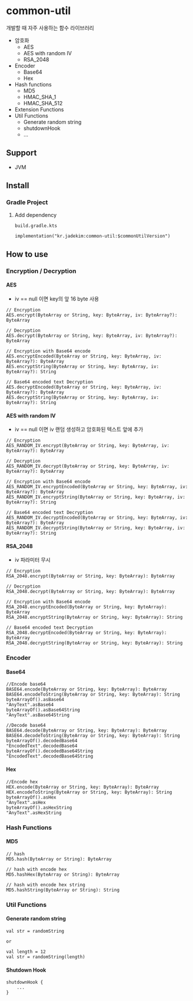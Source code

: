 # common-util
개발할 때 자주 사용하는 함수 라이브러리
* 암호화
    * AES
    * AES with random IV
    * RSA_2048
* Encoder
    * Base64
    * Hex
* Hash functions
    * MD5
    * HMAC_SHA_1
    * HMAC_SHA_512
* Extension Functions
* Util Functions
    * Generate random string
    * shutdownHook
    * ...

## Support
* JVM

## Install
### Gradle Project
1. Add dependency
    ```
    build.gradle.kts
   
    implementation("kr.jadekim:common-util:$commonUtilVersion")
    ```

## How to use
### Encryption / Decryption
#### AES
* iv == null 이면 key의 앞 16 byte 사용
```
// Encryption
AES.encrypt(ByteArray or String, key: ByteArray, iv: ByteArray?): ByteArray

// Decryption
AES.decrypt(ByteArray or String, key: ByteArray, iv: ByteArray?): ByteArray

// Encryption with Base64 encode
AES.encryptEncoded(ByteArray or String, key: ByteArray, iv: ByteArray?): ByteArray
AES.encryptString(ByteArray or String, key: ByteArray, iv: ByteArray?): String

// Base64 encoded text Decryption
AES.decryptEncoded(ByteArray or String, key: ByteArray, iv: ByteArray?): ByteArray
AES.decryptString(ByteArray or String, key: ByteArray, iv: ByteArray?): String
```
#### AES with random IV
* iv == null 이면 iv 랜덤 생성하고 암호화된 텍스트 앞에 추가
```
// Encryption
AES_RANDOM_IV.encrypt(ByteArray or String, key: ByteArray, iv: ByteArray?): ByteArray

// Decryption
AES_RANDOM_IV.decrypt(ByteArray or String, key: ByteArray, iv: ByteArray?): ByteArray

// Encryption with Base64 encode
AES_RANDOM_IV.encryptEncoded(ByteArray or String, key: ByteArray, iv: ByteArray?): ByteArray
AES_RANDOM_IV.encryptString(ByteArray or String, key: ByteArray, iv: ByteArray?): String

// Base64 encoded text Decryption
AES_RANDOM_IV.decryptEncoded(ByteArray or String, key: ByteArray, iv: ByteArray?): ByteArray
AES_RANDOM_IV.decryptString(ByteArray or String, key: ByteArray, iv: ByteArray?): String
```
#### RSA_2048
* iv 파라미터 무시
```
// Encryption
RSA_2048.encrypt(ByteArray or String, key: ByteArray): ByteArray

// Decryption
RSA_2048.decrypt(ByteArray or String, key: ByteArray): ByteArray

// Encryption with Base64 encode
RSA_2048.encryptEncoded(ByteArray or String, key: ByteArray): ByteArray
RSA_2048.encryptString(ByteArray or String, key: ByteArray): String

// Base64 encoded text Decryption
RSA_2048.decryptEncoded(ByteArray or String, key: ByteArray): ByteArray
RSA_2048.decryptString(ByteArray or String, key: ByteArray): String
```
### Encoder
#### Base64
```
//Encode base64
BASE64.encode(ByteArray or String, key: ByteArray): ByteArray
BASE64.encodeToString(ByteArray or String, key: ByteArray): String
byteArrayOf().asBase64
"AnyText".asBase64
byteArrayOf().asBase64String
"AnyText".asBase64String

//Decode base64
BASE64.decode(ByteArray or String, key: ByteArray): ByteArray
BASE64.decodeToString(ByteArray or String, key: ByteArray): String
byteArrayOf().decodedBase64
"EncodedText".decodedBase64
byteArrayOf().decodedBase64String
"EncodedText".decodedBase64String
```
#### Hex
```
//Encode hex
HEX.encode(ByteArray or String, key: ByteArray): ByteArray
HEX.encodeToString(ByteArray or String, key: ByteArray): String
byteArrayOf().asHex
"AnyText".asHex
byteArrayOf().asHexString
"AnyText".asHexString
```
### Hash Functions
#### MD5
```
// hash
MD5.hash(ByteArray or String): ByteArray

// hash with encode hex
MD5.hashHex(ByteArray or String): ByteArray

// hash with encode hex string
MD5.hashString(ByteArray or String): String
```
### Util Functions
#### Generate random string
```
val str = randomString

or

val length = 12
val str = randomString(length)
```
#### Shutdown Hook
```
shutdownHook {
    ...
}
```
